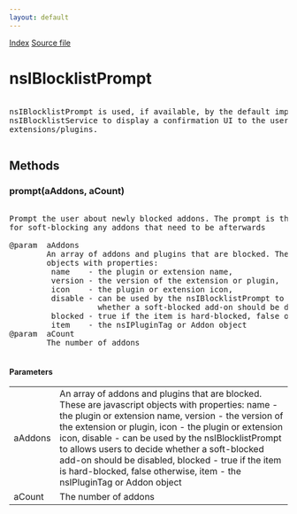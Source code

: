 ```yaml
---
layout: default
---
```

<div id='links'><a href="../index.html">Index</a>
<a href="http://dxr.mozilla.org/mozilla-central/source/xpcom/system/nsIBlocklistService.idl">Source file</a>
</div>

# nsIBlocklistPrompt #
<pre>  
nsIBlocklistPrompt is used, if available, by the default implementation of   
nsIBlocklistService to display a confirmation UI to the user before blocking  
extensions/plugins.  
  
</pre>
## Methods ##

### prompt(aAddons, aCount) ###
<pre>  
Prompt the user about newly blocked addons. The prompt is then resposible  
for soft-blocking any addons that need to be afterwards  
  
@param  aAddons  
        An array of addons and plugins that are blocked. These are javascript  
        objects with properties:  
         name    - the plugin or extension name,  
         version - the version of the extension or plugin,  
         icon    - the plugin or extension icon,  
         disable - can be used by the nsIBlocklistPrompt to allows users to decide  
                   whether a soft-blocked add-on should be disabled,  
         blocked - true if the item is hard-blocked, false otherwise,  
         item    - the nsIPluginTag or Addon object  
@param  aCount  
        The number of addons  
  
</pre>
#### Parameters ####

<table>

<tr>
<td>aAddons</td>
<td>        An array of addons and plugins that are blocked. These are javascript  
        objects with properties:  
         name    - the plugin or extension name,  
         version - the version of the extension or plugin,  
         icon    - the plugin or extension icon,  
         disable - can be used by the nsIBlocklistPrompt to allows users to decide  
                   whether a soft-blocked add-on should be disabled,  
         blocked - true if the item is hard-blocked, false otherwise,  
         item    - the nsIPluginTag or Addon object  
</td>
</tr>

<tr>
<td>aCount</td>
<td>        The number of addons  
</td>
</tr>

</table>
